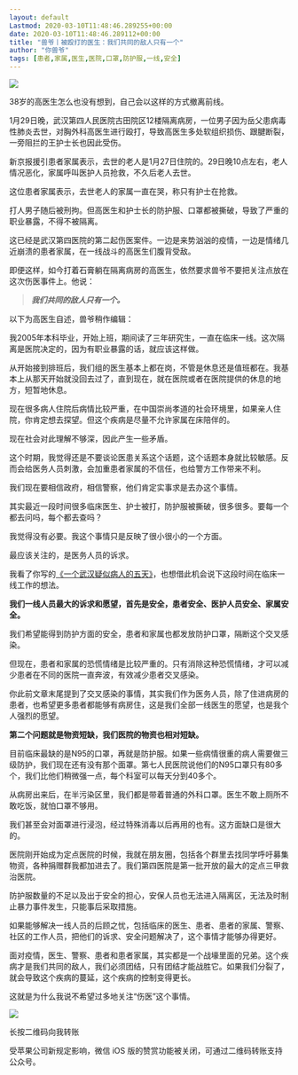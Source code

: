 ```yaml
---
layout: default
Lastmod: 2020-03-10T11:48:46.289255+00:00
date: 2020-03-10T11:48:46.289112+00:00
title: "兽爷丨被殴打的医生：我们共同的敌人只有一个"
author: "你兽爷"
tags: [患者,家属,医生,医院,口罩,防护服,一线,安全]
---
```


![](https://images.weserv.nl/?url=https%3A//mmbiz.qpic.cn/sz_mmbiz_png/ibvez4SibqqYsdxiayfOibf2iaibCic6L8PJ7akQkv8bKr6lbZZzLHoSlc3NIK7Y5axcQic9Pj8faZrGhSW6ZTqpLCVbvg/640%3Fwx_fmt%3Dpng)

38岁的高医生怎么也没有想到，自己会以这样的方式撤离前线。

1月29日晚，武汉第四人民医院古田院区12楼隔离病房，一位男子因为岳父患病毒性肺炎去世，对胸外科高医生进行殴打，导致高医生多处软组织损伤、跟腱断裂，一旁阻拦的王护士长也因此受伤。

新京报援引患者家属表示，去世的老人是1月27日住院的。29日晚10点左右，老人情况恶化，家属呼叫医护人员抢救，不久后老人去世。

这位患者家属表示，去世老人的家属一直在哭，称只有护士在抢救。

打人男子随后被刑拘。但高医生和护士长的防护服、口罩都被撕破，导致了严重的职业暴露，不得不被隔离。

这已经是武汉第四医院的第二起伤医案件。一边是来势汹汹的疫情，一边是情绪几近崩溃的患者家属，在一线战斗的高医生们腹背受敌。

即便这样，如今打着石膏躺在隔离病房的高医生，依然要求兽爷不要把关注点放在这次伤医事件上。他说：

> _**我们共同的敌人只有一个。**_

以下为高医生自述，兽爷稍作编辑：

我2005年本科毕业，开始上班，期间读了三年研究生，一直在临床一线。这次隔离是医院决定的，因为有职业暴露的话，就应该这样做。

从开始接到排班后，我们组的医生基本上都在岗，不管是休息还是值班都在。我基本上从那天开始就没回去过了，直到现在，就在医院或者在医院提供的休息的地方，短暂地休息。

现在很多病人住院后病情比较严重，在中国崇尚孝道的社会环境里，如果亲人住院，你肯定想去探望。但这个疾病是尽量不允许家属在床陪伴的。

现在社会对此理解不够深，因此产生一些矛盾。

这个时期，我觉得还是不要谈论医患关系这个话题，这个话题本身就比较敏感。反而会给医务人员刺激，会加重患者家属的不信任，也给警方工作带来不利。

我们现在要相信政府，相信警察，他们肯定实事求是去办这个事情。

其实最近一段时间很多临床医生、护士被打，防护服被撕破，很多很多。要每一个都去问吗，每个都去查吗？

我觉得没有必要。我这个事情只是反映了很小很小的一个方面。

最应该关注的，是医务人员的诉求。

我看了你写的[《一个武汉疑似病人的五天》](http://mp.weixin.qq.com/s?__biz=MzU3MzQ2MDEwNQ==&mid=2247484855&idx=1&sn=f5f73235b94fb81a075d658e28d6cc8c&chksm=fcc01e51cbb79747d82a1d3a5e53205bafd91a1f999cb02cb24396dd9478f8778a3e883149f6&scene=21#wechat_redirect)，也想借此机会说下这段时间在临床一线工作的想法。

**我们一线人员最大的诉求和愿望，首先是安全，患者安全、医护人员安全、家属安全。**

我们希望能得到防护方面的安全，患者和家属也都发放防护口罩，隔断这个交叉感染。

但现在，患者和家属的恐慌情绪是比较严重的。只有消除这种恐慌情绪，才可以减少患者在不同的医院一直奔波，有效减少患者交叉感染。

你此前文章末尾提到了交叉感染的事情，其实我们作为医务人员，除了住进病房的患者，也希望更多患者都能够有病房住，这是我们全部一线医生的愿望，也是我个人强烈的愿望。

**第二个问题就是物资短缺，我们医院的物资也相对短缺。**

目前临床最缺的是N95的口罩，再就是防护服。如果一些病情很重的病人需要做三级防护，我们现在还有没有那个面罩。第七人民医院说他们的N95口罩只有80多个，我们比他们稍微强一点，每个科室可以每天分到40多个。

从病房出来后，在半污染区里，我们都是带着普通的外科口罩。医生不敢上厕所不敢吃饭，就怕口罩不够用。

我们甚至会对面罩进行浸泡，经过特殊消毒以后再用的也有。这方面缺口是很大的。

医院刚开始成为定点医院的时候，我就在朋友圈，包括各个群里去找同学呼吁募集物资，各种捐赠群我都加进去了。我们第四医院是第一批开放的最大的定点三甲救治医院。

防护服数量的不足以及出于安全的担心，安保人员也无法进入隔离区，无法及时制止暴力事件发生，只能事后采取措施。

如果能够解决一线人员的后顾之忧，包括临床的医生、患者、患者的家属、警察、社区的工作人员，把他们的诉求、安全问题解决了，这个事情才能够办得更好。

面对疫情，医生、警察、患者和患者家属，其实都是一个战壕里面的兄弟。这个疾病才是我们共同的敌人，我们必须团结，只有团结才能战胜它。如果我们分裂了，就会导致这个疾病的蔓延，这个疾病的控制变得更长。

这就是为什么我说不希望过多地关注“伤医”这个事情。

![](https://images.weserv.nl/?url=https%3A//mmbiz.qpic.cn/sz_mmbiz_png/ibvez4SibqqYtHuu0aMmGU9c5DfeCNhahCQiaq1zfOEvrgFzcaJYA6ibPGJF9eXDHXPIpIdAYeZtF3KA8BXX676zog/640%3Fwx_fmt%3Dpng)

长按二维码向我转账

受苹果公司新规定影响，微信 iOS 版的赞赏功能被关闭，可通过二维码转账支持公众号。

